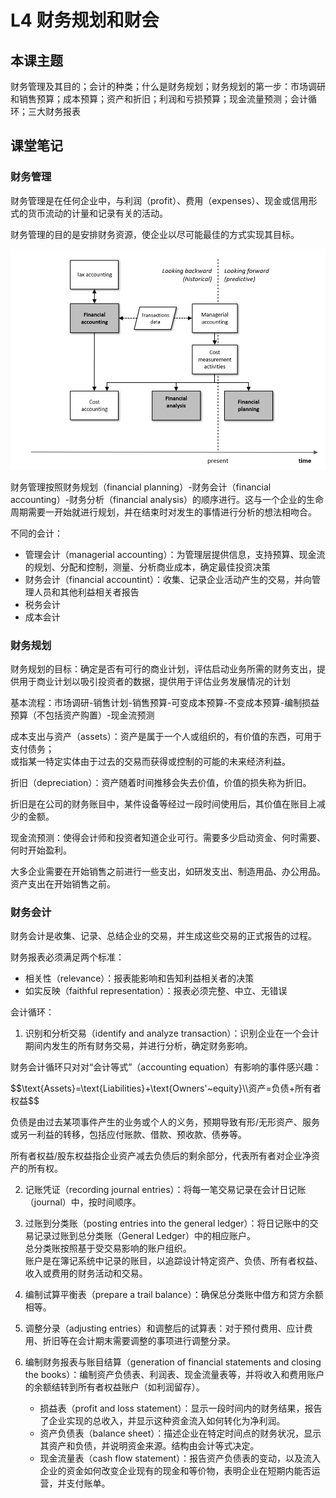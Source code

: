 <h1>L4 财务规划和财会</h1>
<h2>本课主题</h2>
<p>财务管理及其目的；会计的种类；什么是财务规划；财务规划的第一步：市场调研和销售预算；成本预算；资产和折旧；利润和亏损预算；现金流量预测；会计循环；三大财务报表</p>
<h2>课堂笔记</h2>
<h3>财务管理</h3>
<p>财务管理是在任何企业中，与利润（profit）、费用（expenses）、现金或信用形式的货币流动的计量和记录有关的活动。</p>
<p>财务管理的目的是安排财务资源，使企业以尽可能最佳的方式实现其目标。</p>
<p><img src="https://raw.githubusercontent.com/AnthonyBvvd/AnthonyBvvd.github.io/main/images/image-20240520231940-90gm4kb.png" alt="image" /></p>
<p>财务管理按照财务规划（financial planning）-财务会计（financial accounting）-财务分析（financial analysis）的顺序进行。这与一个企业的生命周期需要一开始就进行规划，并在结束时对发生的事情进行分析的想法相吻合。</p>
<p>不同的会计：</p>
<ul>
<li>管理会计（managerial accounting）：为管理层提供信息，支持预算、现金流的规划、分配和控制，测量、分析商业成本，确定最佳投资决策</li>
<li>财务会计（financial accountint）：收集、记录企业活动产生的交易，并向管理人员和其他利益相关者报告</li>
<li>税务会计</li>
<li>成本会计</li>
</ul>
<h3>财务规划</h3>
<p>财务规划的目标：确定是否有可行的商业计划，评估启动业务所需的财务支出，提供用于商业计划以吸引投资者的数据，提供用于评估业务发展情况的计划</p>
<p>基本流程：市场调研-销售计划-销售预算-可变成本预算-不变成本预算-编制损益预算（不包括资产购置）-现金流预测</p>
<p>成本支出与资产（assets）：资产是属于一个人或组织的，有价值的东西，可用于支付债务；<br />
或指某一特定实体由于过去的交易而获得或控制的可能的未来经济利益。</p>
<p>折旧（depreciation）：资产随着时间推移会失去价值，价值的损失称为折旧。</p>
<p>折旧是在公司的财务账目中，某件设备等经过一段时间使用后，其价值在账目上减少的金额。</p>
<p>现金流预测：使得会计师和投资者知道企业可行。需要多少启动资金、何时需要、何时开始盈利。</p>
<p>大多企业需要在开始销售之前进行一些支出，如研发支出、制造用品、办公用品。资产支出在开始销售之前。</p>
<h3>财务会计</h3>
<p>财务会计是收集、记录、总结企业的交易，并生成这些交易的正式报告的过程。</p>
<p>财务报表必须满足两个标准：</p>
<ul>
<li>相关性（relevance）：报表能影响和告知利益相关者的决策</li>
<li>如实反映（faithful representation）：报表必须完整、中立、无错误</li>
</ul>
<p>会计循环：</p>
<ol>
<li>识别和分析交易（identify and analyze transaction）：识别企业在一个会计期间内发生的所有财务交易，并进行分析，确定财务影响。</li>
</ol>
<p>财务会计循环只对对“会计等式”（accounting equation）有影响的事件感兴趣：</p>
$$\text{Assets}=\text{Liabilities}+\text{Owners'~equity}\\资产=负债+所有者权益$$
<p>负债是由过去某项事件产生的业务或个人的义务，预期导致有形/无形资产、服务或另一利益的转移，包括应付账款、借款、预收款、债券等。</p>
<p>所有者权益/股东权益指企业资产减去负债后的剩余部分，代表所有者对企业净资产的所有权。</p>
<ol start="2">
<li>
<p>记账凭证（recording journal entries）：将每一笔交易记录在会计日记账（journal）中，按时间顺序。</p>
</li>
<li>
<p>过账到分类账（posting entries into the general ledger）：将日记账中的交易记录过账到总分类账（General Ledger）中的相应账户。<br />
总分类账按照基于受交易影响的账户组织。<br />
账户是在簿记系统中记录的账目，以追踪设计特定资产、负债、所有者权益、收入或费用的财务活动和交易。</p>
</li>
<li>
<p>编制试算平衡表（prepare a trail balance）：确保总分类账中借方和贷方余额相等。</p>
</li>
<li>
<p>调整分录（adjusting entries）和调整后的试算表：对于预付费用、应计费用、折旧等在会计期末需要调整的事项进行调整分录。</p>
</li>
<li>
<p>编制财务报表与账目结算（generation of financial statements and closing the books）：编制资产负债表、利润表、现金流量表等，并将收入和费用账户的余额结转到所有者权益账户（如利润留存）。</p>
<ul>
<li>损益表（profit and loss statement）：显示一段时间内的财务结果，报告了企业实现的总收入，并显示这种资金流入如何转化为净利润。</li>
<li>资产负债表（balance sheet）：描述企业在特定时间点的财务状况，显示其资产和负债，并说明资金来源。结构由会计等式决定。</li>
<li>现金流量表（cash flow statement）：报告资产负债表的变动，以及流入企业的资金如何改变企业现有的现金和等价物，表明企业在短期内能否运营，并支付账单。</li>
</ul>
</li>
</ol>
